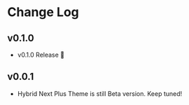 # Change Log

## v0.1.0

- v0.1.0 Release 🎉

## v0.0.1

- Hybrid Next Plus Theme is still Beta version. Keep tuned!
